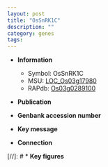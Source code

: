 ```yaml
---
layout: post
title: "OsSnRK1C"
description: ""
category: genes
tags: 
---
```


* **Information**  
    + Symbol: OsSnRK1C  
    + MSU: [LOC_Os03g17980](http://rice.uga.edu/cgi-bin/ORF_infopage.cgi?orf=LOC_Os03g17980)  
    + RAPdb: [Os03g0289100](http://rapdb.dna.affrc.go.jp/viewer/gbrowse_details/irgsp1?name=Os03g0289100)  

* **Publication**  

* **Genbank accession number**  

* **Key message**  

* **Connection**  

[//]: # * **Key figures**  


